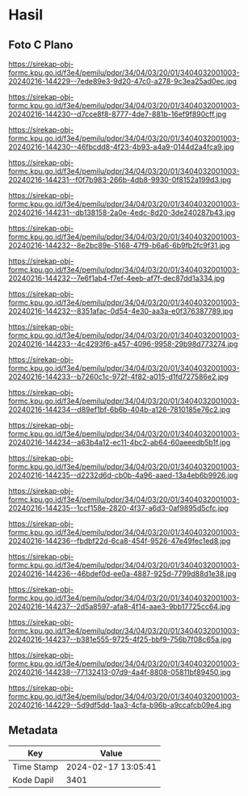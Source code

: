 # Hasil

## Foto C Plano

https://sirekap-obj-formc.kpu.go.id/f3e4/pemilu/pdpr/34/04/03/20/01/3404032001003-20240216-144229--7ede89e3-9d20-47c0-a278-9c3ea25ad0ec.jpg

https://sirekap-obj-formc.kpu.go.id/f3e4/pemilu/pdpr/34/04/03/20/01/3404032001003-20240216-144230--d7cce8f8-8777-4de7-881b-16ef9f890cff.jpg

https://sirekap-obj-formc.kpu.go.id/f3e4/pemilu/pdpr/34/04/03/20/01/3404032001003-20240216-144230--46fbcdd8-4f23-4b93-a4a9-0144d2a4fca9.jpg

https://sirekap-obj-formc.kpu.go.id/f3e4/pemilu/pdpr/34/04/03/20/01/3404032001003-20240216-144231--f0f7b983-266b-4db8-9930-0f8152a199d3.jpg

https://sirekap-obj-formc.kpu.go.id/f3e4/pemilu/pdpr/34/04/03/20/01/3404032001003-20240216-144231--db138158-2a0e-4edc-8d20-3de240287b43.jpg

https://sirekap-obj-formc.kpu.go.id/f3e4/pemilu/pdpr/34/04/03/20/01/3404032001003-20240216-144232--8e2bc89e-5168-47f9-b6a6-6b9fb2fc9f31.jpg

https://sirekap-obj-formc.kpu.go.id/f3e4/pemilu/pdpr/34/04/03/20/01/3404032001003-20240216-144232--7e6f1ab4-f7ef-4eeb-af7f-dec87dd1a334.jpg

https://sirekap-obj-formc.kpu.go.id/f3e4/pemilu/pdpr/34/04/03/20/01/3404032001003-20240216-144232--8351afac-0d54-4e30-aa3a-e0f376387789.jpg

https://sirekap-obj-formc.kpu.go.id/f3e4/pemilu/pdpr/34/04/03/20/01/3404032001003-20240216-144233--4c4293f6-a457-4096-9958-29b98d773274.jpg

https://sirekap-obj-formc.kpu.go.id/f3e4/pemilu/pdpr/34/04/03/20/01/3404032001003-20240216-144233--b7260c1c-972f-4f82-a015-d1fd727586e2.jpg

https://sirekap-obj-formc.kpu.go.id/f3e4/pemilu/pdpr/34/04/03/20/01/3404032001003-20240216-144234--d89ef1bf-6b6b-404b-a126-7810185e76c2.jpg

https://sirekap-obj-formc.kpu.go.id/f3e4/pemilu/pdpr/34/04/03/20/01/3404032001003-20240216-144234--a63b4a12-ec11-4bc2-ab64-60aeeedb5b1f.jpg

https://sirekap-obj-formc.kpu.go.id/f3e4/pemilu/pdpr/34/04/03/20/01/3404032001003-20240216-144235--d2232d6d-cb0b-4a96-aaed-13a4eb6b9926.jpg

https://sirekap-obj-formc.kpu.go.id/f3e4/pemilu/pdpr/34/04/03/20/01/3404032001003-20240216-144235--1ccf158e-2820-4f37-a6d3-0af9895d5cfc.jpg

https://sirekap-obj-formc.kpu.go.id/f3e4/pemilu/pdpr/34/04/03/20/01/3404032001003-20240216-144236--fbdbf22d-6ca8-454f-9526-47e49fec1ed8.jpg

https://sirekap-obj-formc.kpu.go.id/f3e4/pemilu/pdpr/34/04/03/20/01/3404032001003-20240216-144236--46bdef0d-ee0a-4887-925d-7799d88d1e38.jpg

https://sirekap-obj-formc.kpu.go.id/f3e4/pemilu/pdpr/34/04/03/20/01/3404032001003-20240216-144237--2d5a8597-afa8-4f14-aae3-9bb17725cc64.jpg

https://sirekap-obj-formc.kpu.go.id/f3e4/pemilu/pdpr/34/04/03/20/01/3404032001003-20240216-144237--b381e555-9725-4f25-bbf9-756b7f08c65a.jpg

https://sirekap-obj-formc.kpu.go.id/f3e4/pemilu/pdpr/34/04/03/20/01/3404032001003-20240216-144238--77132413-07d9-4a4f-8808-05811bf89450.jpg

https://sirekap-obj-formc.kpu.go.id/f3e4/pemilu/pdpr/34/04/03/20/01/3404032001003-20240216-144229--5d9df5dd-1aa3-4cfa-b96b-a9ccafcb09e4.jpg


## Metadata

| Key        | Value               |
| ---------- | ------------------- |
| Time Stamp | 2024-02-17 13:05:41 |
| Kode Dapil | 3401                |



